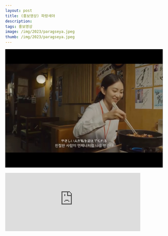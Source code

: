 ```yaml
---
layout: post
title: (홍보영상) 파랑새야
description: 
tags: 홍보영상
image: /img/2023/paragseya.jpeg
thumb: /img/2023/paragseya.jpeg
---
```


![](../img/2023/paragseya.jpeg)
<iframe width="432" height="185.5" src="https://www.youtube.com/embed/V3XTs-piBZE" title="파랑새야 홍보영상" frameborder="0" allow="accelerometer; autoplay; clipboard-write; encrypted-media; gyroscope; picture-in-picture; web-share" allowfullscreen></iframe>
